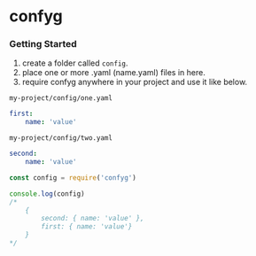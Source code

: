 # confyg

### Getting Started
1. create a folder called <code>config</code>.
2. place one or more .yaml (name.yaml) files in here.
3. require confyg anywhere in your project and use it like below.

<code>my-project/config/one.yaml</code>
```yaml
first:
    name: 'value'
```

<code>my-project/config/two.yaml</code>
```yaml
second:
    name: 'value'
```

```js
const config = require('confyg')

console.log(config)
/* 
    { 
        second: { name: 'value' }, 
        first: { name: 'value'} 
    } 
*/
```